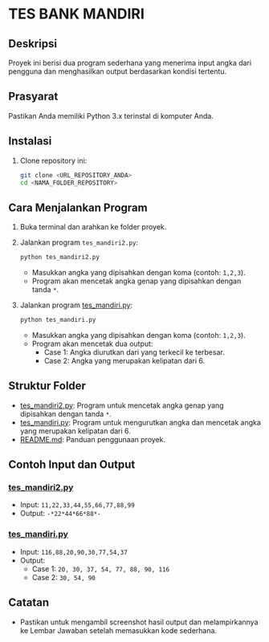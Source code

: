 # TES BANK MANDIRI

## Deskripsi
Proyek ini berisi dua program sederhana yang menerima input angka dari pengguna dan menghasilkan output berdasarkan kondisi tertentu.

## Prasyarat
Pastikan Anda memiliki Python 3.x terinstal di komputer Anda.

## Instalasi
1. Clone repository ini:
    ```bash
    git clone <URL_REPOSITORY_ANDA>
    cd <NAMA_FOLDER_REPOSITORY>
    ```

## Cara Menjalankan Program
1. Buka terminal dan arahkan ke folder proyek.

2. Jalankan program `tes_mandiri2.py`:
    ```bash
    python tes_mandiri2.py
    ```
    - Masukkan angka yang dipisahkan dengan koma (contoh: `1,2,3`).
    - Program akan mencetak angka genap yang dipisahkan dengan tanda `*`.

3. Jalankan program [tes_mandiri.py](http://_vscodecontentref_/1):
    ```bash
    python tes_mandiri.py
    ```
    - Masukkan angka yang dipisahkan dengan koma (contoh: `1,2,3`).
    - Program akan mencetak dua output:
        - Case 1: Angka diurutkan dari yang terkecil ke terbesar.
        - Case 2: Angka yang merupakan kelipatan dari 6.

## Struktur Folder
- [tes_mandiri2.py](http://_vscodecontentref_/2): Program untuk mencetak angka genap yang dipisahkan dengan tanda `*`.
- [tes_mandiri.py](http://_vscodecontentref_/3): Program untuk mengurutkan angka dan mencetak angka yang merupakan kelipatan dari 6.
- [README.md](http://_vscodecontentref_/4): Panduan penggunaan proyek.

## Contoh Input dan Output
### [tes_mandiri2.py](http://_vscodecontentref_/5)
- Input: `11,22,33,44,55,66,77,88,99`
- Output: `-*22*44*66*88*-`

### [tes_mandiri.py](http://_vscodecontentref_/6)
- Input: `116,88,20,90,30,77,54,37`
- Output:
  - Case 1: `20, 30, 37, 54, 77, 88, 90, 116`
  - Case 2: `30, 54, 90`

## Catatan
- Pastikan untuk mengambil screenshot hasil output dan melampirkannya ke Lembar Jawaban setelah memasukkan kode sederhana.